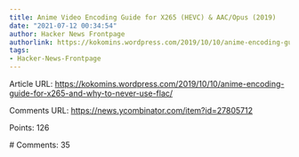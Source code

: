 ```yaml
---
title: Anime Video Encoding Guide for X265 (HEVC) & AAC/Opus (2019)
date: "2021-07-12 00:34:54"
author: Hacker News Frontpage
authorlink: https://kokomins.wordpress.com/2019/10/10/anime-encoding-guide-for-x265-and-why-to-never-use-flac/
tags:
- Hacker-News-Frontpage
---
```


<p>Article URL: <a href="https://kokomins.wordpress.com/2019/10/10/anime-encoding-guide-for-x265-and-why-to-never-use-flac/">https://kokomins.wordpress.com/2019/10/10/anime-encoding-guide-for-x265-and-why-to-never-use-flac/</a></p>
<p>Comments URL: <a href="https://news.ycombinator.com/item?id=27805712">https://news.ycombinator.com/item?id=27805712</a></p>
<p>Points: 126</p>
<p># Comments: 35</p>
